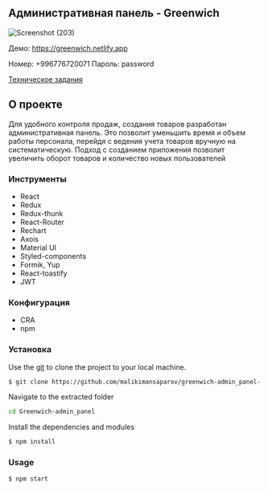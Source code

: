 ## Административная панель - Greenwich

<!-- ABOUT THE PROJECT -->
![Screenshot (203)](https://user-images.githubusercontent.com/50579392/153041354-10447b5a-746e-483c-8eeb-c8ba27d9389d.png)

Демо: https://greenwich.netlify.app

Номер: +996776720071 Пароль: password

[Техническое задания](https://docs.google.com/document/d/16w-U97Jl5ik8hkZwSz8PW-ZGpU2HNVh6qnYnl_5SxWA/edit#) 

## О проекте
Для удобного контроля продаж, создания товаров разработан административная панель. Это позволит уменьшить время и объем работы персонала, перейдя с ведения учета товаров вручную на систематическую. Подход с созданием приложения позволит увеличить оборот товаров и количество новых пользователей


### Инструменты
- React
- Redux
- Redux-thunk
- React-Router 
- Rechart
- Axois
- Material UI 
- Styled-components
- Formik, Yup
- React-toastify
- JWT


### Конфигурация
- CRA 
- npm

### Установка
Use the [git](https://git-scm.com/downloads) to clone the project to your local machine.
```sh
$ git clone https://github.com/malikimansaparov/greenwich-admin_panel-.git
```

Navigate to the extracted folder
```sh 
cd Greenwich-admin_panel
```

Install the dependencies and modules
```sh
$ npm install
```

### Usage
```sh
$ npm start
```


